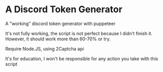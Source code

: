 # A Discord Token Generator
A "working" discord token generator with puppeteer

It's not fully working, the script is not perfect because I didn't finish it.
However, it should work more than 60-70% or try.

Require Node.JS, using 2Captcha api

It's for education, I won't be responsible for any action you take with this script
